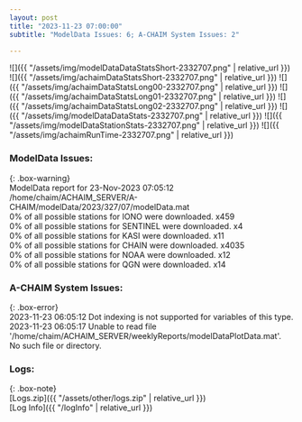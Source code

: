 ```yaml
---
layout: post
title: "2023-11-23 07:00:00"
subtitle: "ModelData Issues: 6; A-CHAIM System Issues: 2"

---
```


![]({{ "/assets/img/modelDataDataStatsShort-2332707.png" | relative_url }})
![]({{ "/assets/img/achaimDataStatsShort-2332707.png" | relative_url }})
![]({{ "/assets/img/achaimDataStatsLong00-2332707.png" | relative_url }})
![]({{ "/assets/img/achaimDataStatsLong01-2332707.png" | relative_url }})
![]({{ "/assets/img/achaimDataStatsLong02-2332707.png" | relative_url }})
![]({{ "/assets/img/modelDataDataStats-2332707.png" | relative_url }})
![]({{ "/assets/img/modelDataStationStats-2332707.png" | relative_url }})
![]({{ "/assets/img/achaimRunTime-2332707.png" | relative_url }})


### ModelData Issues:  
  
{: .box-warning}  
 ModelData report for 23-Nov-2023 07:05:12   
 /home/chaim/ACHAIM_SERVER/A-CHAIM/modelData/2023/327/07/modelData.mat   
 0% of all possible stations for IONO were downloaded. x459   
 0% of all possible stations for SENTINEL were downloaded. x4   
 0% of all possible stations for KASI were downloaded. x11   
 0% of all possible stations for CHAIN were downloaded. x4035   
 0% of all possible stations for NOAA were downloaded. x12   
 0% of all possible stations for QGN were downloaded. x14   
  
### A-CHAIM System Issues:  
  
{: .box-error}  
2023-11-23 06:05:12 Dot indexing is not supported for variables of this type.  
2023-11-23 06:05:17 Unable to read file '/home/chaim/ACHAIM_SERVER/weeklyReports/modelDataPlotData.mat'. No such file or directory.  

### Logs:  
  
{: .box-note}  
[Logs.zip]({{ "/assets/other/logs.zip" | relative_url }})  
[Log Info]({{ "/logInfo" | relative_url }})  
